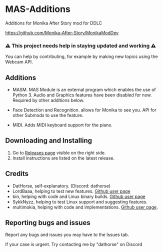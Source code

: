 # MAS-Additions

Additions for Monika After Story mod for DDLC

https://github.com/Monika-After-Story/MonikaModDev

### ⚠️ This project needs help in staying updated and working ⚠️
You can help by contributing, for example by making new topics using the Webcam API.

## Additions
* MASM. MAS Module is an external program which enables the use of Python 3. Audio and Graphics features have been disabled for now. Required by other additions below.

* Face Detection and Recognition. allows for Monika to see you. API for other Submods to use the feature.

* MIDI. Adds MIDI keyboard support for the piano.

## Downloading and Installing
1. Go to [Releases page](https://github.com/CaptainHorse/MAS-Additions/releases) visible on the right side.
2. Install instructions are listed on the latest release.

## Credits

*  DatHorse, self-explanatory. (Discord: dathorse)
*  LordBaaa, helping to test new features. [Github user page](https://github.com/LordBaaa)
*  bin, helping with code and Linux binary builds. [Github user page](https://github.com/flumf)
*  SykkNyzz, helping to test Linux support and suggesting features.
*  multimokia, helping with code and implementations. [Github user page](https://github.com/multimokia).

## Reporting bugs and issues

Report any bugs and issues you may have to the Issues tab.

If your case is urgent. Try contacting me by "dathorse" on Discord
